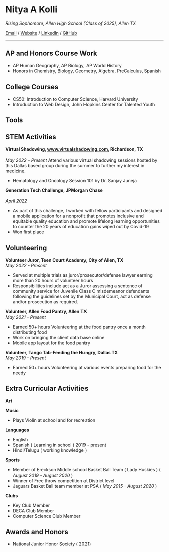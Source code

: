 # Nitya A Kolli
_Rising Sophomore, Allen High School (Class of 2025), Allen TX_ <br>

[Email](mailto:nitya.kolli@gmail.com) / [Website](https://nityakolli.com/) / [LinkedIn](https://www.linkedin.com/in/nityakolli/) / [GitHub](https://github.com/nityakolli/)

---
## AP and Honors Course Work
  - AP Human Geography, AP Biology, AP World History
  - Honors in Chemistry, Biology, Geometry, Algebra, PreCalculus, Spanish


## College Courses
  - CS50: Introduction to Computer Science, Harvard University
  - Introduction to Web Design, John Hopkins Center for Talented Youth
  
## Tools


## STEM Activities
**Virtual Shadowing, www.virtualshadowing.com, Richardson, TX**				
<br>_May 2022 – Present_
Attend various virtual shadowing sessions hosted by this Dallas based group during the summer to further my interest in medicine.
- Hematology and Oncology Session 101 by Dr. Sanjay Juneja 

**Generation Tech Challenge, JPMorgan Chase**			                      
<br>_April 2022_
- As part of this challenge, I worked with fellow participants and designed a mobile application for a nonprofit that promotes inclusive and equitable quality education and promote lifelong learning opportunities to counter the 20 years of education gains wiped out by Covid-19
- Won first place

## Volunteering
**Volunteer Juror, Teen Court Academy, City of Allen, TX**
<br>_May 2022 - Present_
- Served at multiple trials as juror/prosecutor/defense lawyer earning more than 20 hours of volunteer hours
- Responsibilities include act as a Juror assessing a sentence of community service for Juvenile Class C misdemeanor defendants following the guidelines set by the Municipal Court, act as defense and/or prosecution as required.

**Volunteer, Allen Food Pantry, Allen TX**
<br>_May 2021 - Present_
- Earned 50+ hours Volunteering at the food pantry once a month distributing food
- Work on bringing the client data base online
- Mobile app layout for the food pantry

**Volunteer, Tango Tab-Feeding the Hungry, Dallas TX**
<br>_May 2019 - Present_
- Earned 50+ hours Volunteering at various events preparing food for the needy

## Extra Curricular Activities
**Art**

**Music**
- Plays Violin at school and for recreation

**Languages**
- English
- Spanish ( Learning in school ) 2019 - present
- Hindi/Telugu ( working knowledge )

**Sports**
- Member of Ereckson Middle school Basket Ball Team ( Lady Huskies ) ( _August 2019 - August 2020_ ) 
- Winner of Free throw competition at District level
- Jaguars Basket Ball team member at PSA ( _May 2015 - August 2020_ )

**Clubs**
- Key Club Member
- DECA Club Member
- Computer Science Club Member

## Awards and Honors
- National Junior Honor Society ( 2021)
